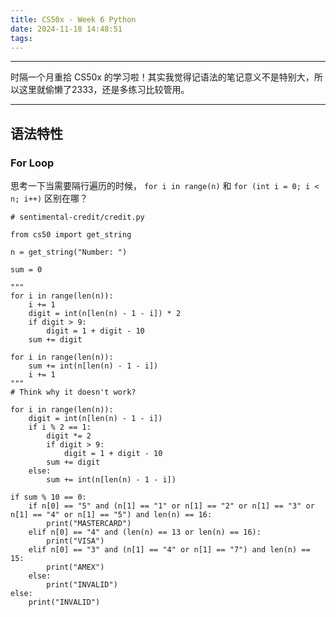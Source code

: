```yaml
---
title: CS50x - Week 6 Python
date: 2024-11-18 14:48:51
tags:
---
```


---

时隔一个月重拾 CS50x 的学习啦！其实我觉得记语法的笔记意义不是特别大，所以这里就偷懒了2333，还是多练习比较管用。

---

## 语法特性

### For Loop

思考一下当需要隔行遍历的时候， `for i in range(n)` 和 `for (int i = 0; i < n; i++)` 区别在哪？

    # sentimental-credit/credit.py

    from cs50 import get_string

    n = get_string("Number: ")

    sum = 0

    """
    for i in range(len(n)):
        i += 1
        digit = int(n[len(n) - 1 - i]) * 2
        if digit > 9:
            digit = 1 + digit - 10
        sum += digit

    for i in range(len(n)):
        sum += int(n[len(n) - 1 - i])
        i += 1
    """
    # Think why it doesn't work?

    for i in range(len(n)):
        digit = int(n[len(n) - 1 - i])
        if i % 2 == 1:
            digit *= 2
            if digit > 9:
                digit = 1 + digit - 10
            sum += digit
        else:
            sum += int(n[len(n) - 1 - i])

    if sum % 10 == 0:
        if n[0] == "5" and (n[1] == "1" or n[1] == "2" or n[1] == "3" or n[1] == "4" or n[1] == "5") and len(n) == 16:
            print("MASTERCARD")
        elif n[0] == "4" and (len(n) == 13 or len(n) == 16):
            print("VISA")
        elif n[0] == "3" and (n[1] == "4" or n[1] == "7") and len(n) == 15:
            print("AMEX")
        else:
            print("INVALID")
    else:
        print("INVALID")
